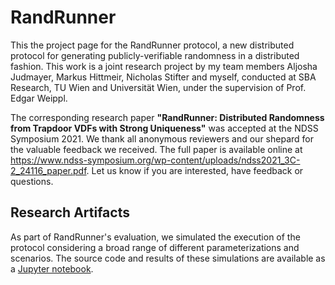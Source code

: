 # RandRunner

This the project page for the RandRunner protocol, a new distributed protocol 
for generating publicly-verifiable randomness in a distributed fashion. This work is a joint research project by my team members Aljosha Judmayer, Markus Hittmeir,  Nicholas Stifter and myself, conducted at SBA Research, TU Wien and Universität Wien, under the supervision of Prof. Edgar Weippl.

The corresponding research paper **"RandRunner: Distributed Randomness from Trapdoor VDFs with Strong Uniqueness"** was accepted at the NDSS Symposium 2021. We thank all anonymous reviewers and our shepard for the valuable feedback we received.
The full paper is available online at https://www.ndss-symposium.org/wp-content/uploads/ndss2021_3C-2_24116_paper.pdf.
Let us know if you are interested, have feedback or questions.

## Research Artifacts

As part of RandRunner's evaluation, we simulated the execution of the protocol 
considering a broad range of different parameterizations and scenarios.
The source code and results of these simulations are available as a [Jupyter notebook](RandRunnerSimulations.ipynb).

